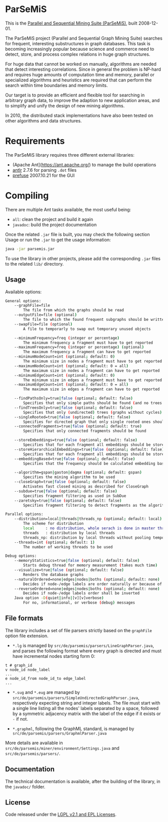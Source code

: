 # ParSeMiS

This is the [Parallel and Sequential Mining Suite (ParSeMiS)](https://www2.cs.fau.de/EN/research/zold/ParSeMiS/index.html), built 2008-12-01.

The ParSeMiS project (Parallel and Sequential Graph Mining Suite) searches for frequent, interesting substructures in graph databases. This task is becoming increasingly popular because science and commerce need to detect, store, and process complex relations in huge graph structures.

For huge data that cannot be worked on manually, algorithms are needed that detect interesting correlations. Since in general the problem is NP-hard and requires huge amounts of computation time and memory, parallel or specialized algorithms and heuristics are required that can perform the search within time boundaries and memory limits.

Our target is to provide an efficient and flexible tool for searching in arbitrary graph data, to improve the adaption to new application areas, and to simplify and unify the design of new mining algorithms.

In 2010, the distributed stack implementations have also been tested on other algorithms and data structures.

# Requirements

The ParSeMiS library requires three different external libraries:
- (Apache Ant](https://ant.apache.org/) to manage the build operations
- [antlr](http://antlr.org/download.html) 2.7.6 for parsing `.dot` files 
- [prefuse](https://sourceforge.net/projects/prefuse/) 2007.10.21 for the GUI

# Compiling

There are multiple Ant tasks available, the most useful being:
- `all`: clean the project and build it again
- `javadoc`: build the project documentation

Once the related `.jar` file is built, you may check the following section Usage or run the `.jar` to get the usage information:
```bash
java -jar parsemis.jar
```

To use the library in other projects, please add the corresponding `.jar` files to the related `lib/` directory.

## Usage
Available options:
```bash
General options:
	--graphFile=file
		The file from which the graphs should be read
	--outputFile=file (optional)
		The file to which the found frequent subgraphs should be written ('-' for stdout)
	--swapFile=file (optional)
		A file to temporarly to swap out temporary unused objects

	--minimumFrequency=freq (integer or percentage)
		The minimum frequency a fragment must have to get reported
	--maximumFrequency=freq (integer or percentage) (optional)
		The maximum frequency a fragment can have to get reported
	--minimumNodeCount=int (optional; default: 0)
		The minimum size in nodes a fragment must have to get reported
	--maximumNodeCount=int (optional; default: 0 = all)
		The maximum size in nodes a fragment can have to get reported
	--minimumEdgeCount=int (optional; default: 0)
		The minimum size in edges a fragment must have to get reported
	--maximumEdgeCount=int (optional; default: 0 = all)
		The maximum size in edges a fragment can have to get reported

	--findPathsOnly=true|false (optional; default: false)
		Specifies that only simple paths should be found (and no trees or arbitrary graphs)
	--findTreesOnly=true|false (optional; default: false)
		Specifies that only (undirected) trees (graphs without cycles) should be found
	--singleRooted=true|false (optional; default: false)
		Specifies for directed graph that only single rooted ones should be found
	--connectedFragments=true|false (optional; default: true)
		Specifies that only connected fragments should be found

	--storeEmbeddings=true|false (optional; default: false)
		Specifies that for each fragment all embeddings should be stored
	--storeHierarchicalEmbeddings=true|false (optional; default: false)
		Specifies that for each fragment all embeddings should be stored as a hierarchical structur
	--embeddingBased=true|false (optional; default: false)
		Specifies that the frequency should be calculated embedding based or graph based

	--algorithm=gspan|gaston|dagma (optional; default: gspan)
		Specifies the mining algorithm to be used
	--closeGraph=true|false (optional; default: false)
		Activates fast closed mining as described for CloseGraph
	--subdue=true|false (optional; default: false)
		Specifies fragment filtering as used in SubDue
	--zaretsky=true|false (optional; default: false)
		Specifies fragment filtering to detect fragments as the algorithm of zaretsky

Parallel options:
	--distribution=local|threads|threads_np (optional; default: local)
		The scheme for distribution
		local     : no distribution, whole serach is done in master thread
		threads   : distribution by local threads
		threads_np: distribution by local threads without pooling temporal objects
	--threads=int (optional; default: 1)
		The number of working threads to be used

Debug options:
	--memoryStatistics=true|false (optional; default: false)
		Starts debug thread for memory measurement (takes much time)
	--visualize=true|false (optional; default: false)
		Renders the database graphs
	--naturalOrdered=none|edges|nodes|boths (optional; default: none)
		Decides if node-/edge labels are order naturally or because of its frequency
	--reverseOrdered=none|edges|nodes|boths (optional; default: none)
		Decides if node-/edge labels order shall be inverted
	Java option -D(quiet|info|[v][v]verbose)
		For no, informational, or verbose (debug) messages
```

## File formats

The library includes a set of file parsers strictly based on the `graphFile` option file extension.

 - `*.lg` is managed by `src/de/parsemis/parsers/LineGraphParser.java`, and parses the following format where every graph is directed and must have incremental nodes starting form 0:
```
t # graph_id
v node_id node_label
...
e node_id_from node_id_to edge_label
...
```

 - `*.sug` and `*.eug` are managed by `src/de/parsemis/parsers/SimpleUndirectedGraphParser.java`, respectively expecting string and integer labels. The file must start with a single line listing all the nodes' labels separated by a space, followed by a symmetric adjacency matrix with the label of the edge if it exists or `-` if not.

 - `*.graphml`, following the GraphML standard, is managed by `src/de/parsemis/parsers/GraphmlParser.java`
 
More details are available in `src/de/parsemis/miner/environment/Settings.java` and `src/de/parsemis/parsers/`.

## Documentation

The technical documentation is available, after the building of the library, in the `javadoc/` folder.

## License

Code released under the [LGPL v2.1 and EPL Licenses](https://github.com/timtadh/parsemis/blob/master/LICENCE.txt).

